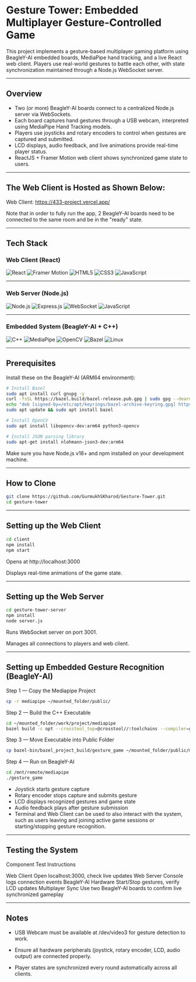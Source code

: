 # Gesture Tower: Embedded Multiplayer Gesture-Controlled Game

This project implements a gesture-based multiplayer gaming platform using BeagleY-AI embedded boards, MediaPipe hand tracking, and a live React web client. Players use real-world gestures to battle each other, with state synchronization maintained through a Node.js WebSocket server.

---

## Overview

- Two (or more) BeagleY-AI boards connect to a centralized Node.js server via WebSockets.
- Each board captures hand gestures through a USB webcam, interpreted using MediaPipe Hand Tracking models.
- Players use joysticks and rotary encoders to control when gestures are captured and submitted.
- LCD displays, audio feedback, and live animations provide real-time player status.
- ReactJS + Framer Motion web client shows synchronized game state to users.

---

## The Web Client is Hosted as Shown Below: 

Web Client: https://433-project.vercel.app/ 

Note that in order to fully run the app, 2 BeagleY-AI boards need to be connected to the same room and be in the "ready" state.

---

## Tech Stack


### Web Client (React)

![React](https://img.shields.io/badge/React-20232A?style=for-the-badge&logo=react&logoColor=61DAFB)
![Framer Motion](https://img.shields.io/badge/Framer%20Motion-0055FF?style=for-the-badge&logo=framer&logoColor=white)
![HTML5](https://img.shields.io/badge/HTML5-E34F26?style=for-the-badge&logo=html5&logoColor=white)
![CSS3](https://img.shields.io/badge/CSS3-1572B6?style=for-the-badge&logo=css3&logoColor=white)
![JavaScript](https://img.shields.io/badge/JavaScript-F7DF1E?style=for-the-badge&logo=javascript&logoColor=black)

---

### Web Server (Node.js)

![Node.js](https://img.shields.io/badge/Node.js-339933?style=for-the-badge&logo=nodedotjs&logoColor=white)
![Express.js](https://img.shields.io/badge/Express.js-000000?style=for-the-badge&logo=express&logoColor=white)
![WebSocket](https://img.shields.io/badge/WebSocket-010101?style=for-the-badge&logo=websocket&logoColor=white)
![JavaScript](https://img.shields.io/badge/JavaScript-F7DF1E?style=for-the-badge&logo=javascript&logoColor=black)

---

### Embedded System (BeagleY-AI + C++)

![C++](https://img.shields.io/badge/C++-00599C?style=for-the-badge&logo=cplusplus&logoColor=white)
![MediaPipe](https://img.shields.io/badge/MediaPipe-4285F4?style=for-the-badge&logo=mediapipe&logoColor=white)
![OpenCV](https://img.shields.io/badge/OpenCV-5C3EE8?style=for-the-badge&logo=opencv&logoColor=white)
![Bazel](https://img.shields.io/badge/Bazel-76D275?style=for-the-badge&logo=bazel&logoColor=white)
![Linux](https://img.shields.io/badge/Linux-FCC624?style=for-the-badge&logo=linux&logoColor=black)

---

## Prerequisites

Install these on the BeagleY-AI (ARM64 environment):

```bash
# Install Bazel
sudo apt install curl gnupg -y
curl -fsSL https://bazel.build/bazel-release.pub.gpg | sudo gpg --dearmor -o /etc/apt/keyrings/bazel-archive-keyring.gpg
echo "deb [signed-by=/etc/apt/keyrings/bazel-archive-keyring.gpg] https://storage.googleapis.com/bazel-apt stable jdk1.8" | sudo tee /etc/apt/sources.list.d/bazel.list
sudo apt update && sudo apt install bazel

# Install OpenCV
sudo apt install libopencv-dev:arm64 python3-opencv

# Install JSON parsing library
sudo apt-get install nlohmann-json3-dev:arm64
```

Make sure you have Node.js v18+ and npm installed on your development machine.

---

## How to Clone

```bash
git clone https://github.com/GurmukhSKharod/Gesture-Tower.git
cd gesture-tower
```

---

## Setting up the Web Client

```bash
cd client
npm install
npm start
```
Opens at http://localhost:3000

Displays real-time animations of the game state.

---

## Setting up the Web Server

```bash
cd gesture-tower-server
npm install
node server.js
```
Runs WebSocket server on port 3001.

Manages all connections to players and web client.

---

## Setting up Embedded Gesture Recognition (BeagleY-AI)

Step 1 — Copy the Mediapipe Project
```bash
cp -r mediapipe ~/mounted_folder/public/
```
Step 2 — Build the C++ Executable
```bash
cd ~/mounted_folder/work/project/mediapipe
bazel build -c opt --crosstool_top=@crosstool//:toolchains --compiler=gcc --cpu=aarch64 --define MEDIAPIPE_DISABLE_GPU=1 //bazel_project_build:gesture_game
```
Step 3 — Move Executable into Public Folder
```bash
cp bazel-bin/bazel_project_build/gesture_game ~/mounted_folder/public/mediapipe/
```
Step 4 — Run on BeagleY-AI
```bash
cd /mnt/remote/mediapipe
./gesture_game
```

 - Joystick starts gesture capture
 - Rotary encoder stops capture and submits gesture
 - LCD displays recognized gestures and game state
 - Audio feedback plays after gesture submission
 - Terminal and Web Client can be used to also interact with the system, such as users leaving and joining active game sessions or starting/stopping gesture recognition.

---

## Testing the System

Component	            Test Instructions

Web Client	            Open localhost:3000, check live updates
Web Server	            Console logs connection events
BeagleY-AI Hardware	    Start/Stop gestures, verify LCD updates
Multiplayer Sync	    Use two BeagleY-AI boards to confirm live synchronized gameplay

---

## Notes

 - USB Webcam must be available at /dev/video3 for gesture detection to work.

 - Ensure all hardware peripherals (joystick, rotary encoder, LCD, audio output) are connected properly.

 - Player states are synchronized every round automatically across all clients.